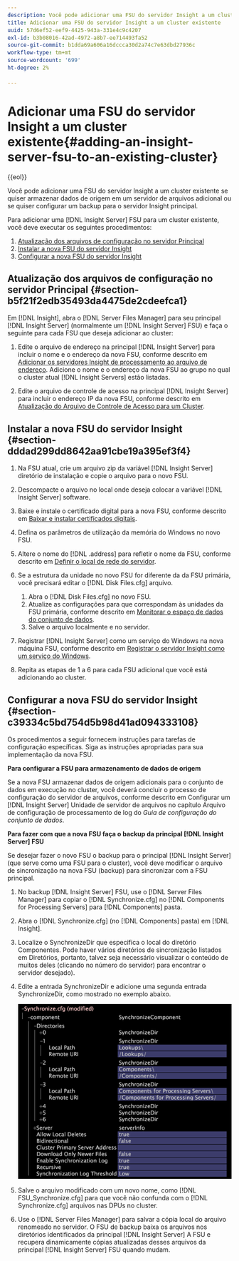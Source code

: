 ```yaml
---
description: Você pode adicionar uma FSU do servidor Insight a um cluster existente se quiser armazenar dados de origem em um servidor de arquivos adicional ou se quiser configurar um backup para o servidor Insight principal.
title: Adicionar uma FSU do servidor Insight a um cluster existente
uuid: 57d6ef52-eef9-4425-943a-331e4c9c4207
exl-id: b3b08016-42ad-4972-a8b7-ee714493fa52
source-git-commit: b1dda69a606a16dccca30d2a74c7e63dbd27936c
workflow-type: tm+mt
source-wordcount: '699'
ht-degree: 2%

---
```


# Adicionar uma FSU do servidor Insight a um cluster existente{#adding-an-insight-server-fsu-to-an-existing-cluster}

{{eol}}

Você pode adicionar uma FSU do servidor Insight a um cluster existente se quiser armazenar dados de origem em um servidor de arquivos adicional ou se quiser configurar um backup para o servidor Insight principal.

Para adicionar uma [!DNL Insight Server] FSU para um cluster existente, você deve executar os seguintes procedimentos:

1. [Atualização dos arquivos de configuração no servidor Principal](../../../../../home/c-inst-svr/c-install-ins-svr/c-ins-svr-clstrs/c-add-ins-svrs-ex-clstr/c-add-fsu-ex-clstr.md#section-b5f21f2edb35493da4475de2cdeefca1)
1. [Instalar a nova FSU do servidor Insight](../../../../../home/c-inst-svr/c-install-ins-svr/c-ins-svr-clstrs/c-add-ins-svrs-ex-clstr/c-add-fsu-ex-clstr.md#section-dddad299dd8642aa91cbe19a395ef3f4)
1. [Configurar a nova FSU do servidor Insight](../../../../../home/c-inst-svr/c-install-ins-svr/c-ins-svr-clstrs/c-add-ins-svrs-ex-clstr/c-add-fsu-ex-clstr.md#section-c39334c5bd754d5b98d41ad094333108)

## Atualização dos arquivos de configuração no servidor Principal {#section-b5f21f2edb35493da4475de2cdeefca1}

Em [!DNL Insight], abra o [!DNL Server Files Manager] para seu principal [!DNL Insight Server] (normalmente um [!DNL Insight Server] FSU) e faça o seguinte para cada FSU que deseja adicionar ao cluster:

1. Edite o arquivo de endereço na principal [!DNL Insight Server] para incluir o nome e o endereço da nova FSU, conforme descrito em [Adicionar os servidores Insight de processamento ao arquivo de endereço](../../../../../home/c-inst-svr/c-install-ins-svr/c-ins-svr-clstrs/c-inst-ins-svr-clstr/c-inst-proc-clstr/c-config-mstr-ins-svr-clstr.md#section-2fe5298180164e8dbaa59ea6b6ff682d). Adicione o nome e o endereço da nova FSU ao grupo no qual o cluster atual [!DNL Insight Servers] estão listadas.

1. Edite o arquivo de controle de acesso na principal [!DNL Insight Server] para incluir o endereço IP da nova FSU, conforme descrito em [Atualização do Arquivo de Controle de Acesso para um Cluster](../../../../../home/c-inst-svr/c-install-ins-svr/c-ins-svr-clstrs/c-inst-ins-svr-clstr/c-inst-proc-clstr/c-config-mstr-ins-svr-clstr.md#section-fce1367d92a445168c35e9ca506e7d6b).

## Instalar a nova FSU do servidor Insight {#section-dddad299dd8642aa91cbe19a395ef3f4}

1. Na FSU atual, crie um arquivo zip da variável [!DNL Insight Server] diretório de instalação e copie o arquivo para o novo FSU.
1. Descompacte o arquivo no local onde deseja colocar a variável [!DNL Insight Server] software.
1. Baixe e instale o certificado digital para a nova FSU, conforme descrito em [Baixar e instalar certificados digitais](../../../../../home/c-inst-svr/c-install-ins-svr/t-install-proc-inst-svr-dpu/c-dnld-dgtl-cert/c-dnld-dgtl-cert.md#concept-4f79c240492f4e52b6375b4b3bbefa17).
1. Defina os parâmetros de utilização da memória do Windows no novo FSU.
1. Altere o nome do [!DNL .address] para refletir o nome da FSU, conforme descrito em [Definir o local de rede do servidor](../../../../../home/c-inst-svr/c-install-ins-svr/t-install-proc-inst-svr-dpu/c-svrs-ntwk-loc/c-svrs-ntwk-loc.md#concept-87dd2aa3448c415ca1285bc445a8c649).

1. Se a estrutura da unidade no novo FSU for diferente da da FSU primária, você precisará editar o [!DNL Disk Files.cfg] arquivo.

   1. Abra o [!DNL Disk Files.cfg] no novo FSU.
   1. Atualize as configurações para que correspondam às unidades da FSU primária, conforme descrito em [Monitorar o espaço de dados do conjunto de dados](../../../../../home/c-inst-svr/c-admin-inst-svr/c-mntr-disk-spc/t-mntr-dtst-data-spc.md#task-6223fa2c718845678824a0a96df96a03).
   1. Salve o arquivo localmente e no servidor.

1. Registrar [!DNL Insight Server] como um serviço do Windows na nova máquina FSU, conforme descrito em [Registrar o servidor Insight como um serviço do Windows](../../../../../home/c-inst-svr/c-install-ins-svr/t-install-proc-inst-svr-dpu/c-reg-wdws-svc.md#concept-f2c7aa891d544a2595aa01d0d796a540).

1. Repita as etapas de 1 a 6 para cada FSU adicional que você está adicionando ao cluster.

## Configurar a nova FSU do servidor Insight {#section-c39334c5bd754d5b98d41ad094333108}

Os procedimentos a seguir fornecem instruções para tarefas de configuração específicas. Siga as instruções apropriadas para sua implementação da nova FSU.

**Para configurar a FSU para armazenamento de dados de origem**

Se a nova FSU armazenar dados de origem adicionais para o conjunto de dados em execução no cluster, você deverá concluir o processo de configuração do servidor de arquivos, conforme descrito em Configurar um [!DNL Insight Server] Unidade de servidor de arquivos no capítulo Arquivo de configuração de processamento de log do *Guia de configuração do conjunto de dados*.

**Para fazer com que a nova FSU faça o backup da principal [!DNL Insight Server] FSU**

Se desejar fazer o novo FSU o backup para o principal [!DNL Insight Server] (que serve como uma FSU para o cluster), você deve modificar o arquivo de sincronização na nova FSU (backup) para sincronizar com a FSU principal.

1. No backup [!DNL Insight Server] FSU, use o [!DNL Server Files Manager] para copiar o [!DNL Synchronize.cfg] no [!DNL Components for Processing Servers] para [!DNL Components] pasta.

1. Abra o [!DNL Synchronize.cfg] (no [!DNL Components] pasta) em [!DNL Insight].

1. Localize o SynchronizeDir que especifica o local do diretório Componentes. Pode haver vários diretórios de sincronização listados em Diretórios, portanto, talvez seja necessário visualizar o conteúdo de muitos deles (clicando no número do servidor) para encontrar o servidor desejado).
1. Edite a entrada SynchronizeDir e adicione uma segunda entrada SynchronizeDir, como mostrado no exemplo abaixo.

   ![](assets/cfg_cluster_SynchronizeDirEditComponents.png)

1. Salve o arquivo modificado com um novo nome, como [!DNL FSU_Synchronize.cfg] para que você não confunda com o [!DNL Synchronize.cfg] arquivos nas DPUs no cluster.

1. Use o [!DNL Server Files Manager] para salvar a cópia local do arquivo renomeado no servidor. O FSU de backup baixa os arquivos nos diretórios identificados da principal [!DNL Insight Server] A FSU e recupera dinamicamente cópias atualizadas desses arquivos da principal [!DNL Insight Server] FSU quando mudam.
